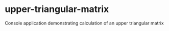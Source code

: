 # upper-triangular-matrix
Console application demonstrating calculation of an upper triangular matrix
